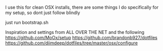 I use this for clean OSX installs, there are some things I do specifically for my setup, so dont just follow blindly

just run bootstrap.sh

Inspiration and settings from ALL OVER THE NET and the following
https://github.com/MoOx/setup
https://github.com/brandonb927/dotfiles
https://github.com/diimdeep/dotfiles/tree/master/osx/configure
